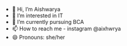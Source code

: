 - 👋 Hi, I’m Aishwarya
- 👀 I’m interested in IT
- 🌱 I’m currently pursuing BCA
- 📫 How to reach me - instagram @aixhwrya
- 😄 Pronouns: she/her


<!---
aixhwrya/aixhwrya is a ✨ special ✨ repository because its `README.md` (this file) appears on your GitHub profile.
You can click the Preview link to take a look at your changes.
--->
